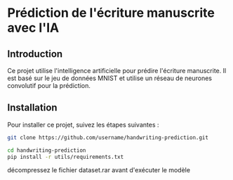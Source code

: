 # Prédiction de l'écriture manuscrite avec l'IA

## Introduction

Ce projet utilise l'intelligence artificielle pour prédire l'écriture manuscrite. Il est basé sur le jeu de données MNIST et utilise un réseau de neurones convolutif pour la prédiction.

## Installation

Pour installer ce projet, suivez les étapes suivantes :

```bash
git clone https://github.com/username/handwriting-prediction.git

cd handwriting-prediction
pip install -r utils/requirements.txt
```

décompressez le fichier dataset.rar avant d'exécuter le modèle
